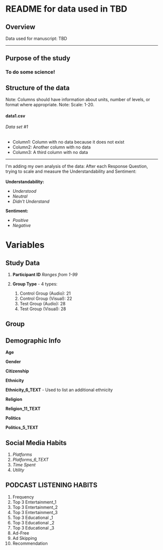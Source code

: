 # README for data used in TBD

## Overview 
Data used for manuscript: TBD 

***

## Purpose of the study 
### To do some science! 


## Structure of the data
Note: Columns should have information about units, number of levels, or format where appropriate.
Note: Scale: 1-20. 
#### data1.csv
###### Data set #1
* Column1: Column with no data because it does not exist
* Column2: Another column with no data
* Column3: A third column with no data

***

I'm adding my own analysis of the data: 
After each Response Question, trying to scale and measure the Understandability and Sentiment:
<br><br>
**Understandability:**
* _Understood_
* _Neutral_
* _Didn't Understand_

**Sentiment:**
* _Positive_ 
* _Negative_

# **Variables**

## Study Data

1. **Participant ID**
    _Ranges from 1-99_

1. **Group Type** - 4 types:
    1. Control Group (Audio): 21
    1. Control Group (Visual): 22
    1. Test Group (Audio): 28
    1. Test Group (Visual): 28

## **Group**

## Demographic Info

**Age**

**Gender**

**Citizenship**

**Ethnicity** 

**Ethnicity_6_TEXT** - Used to list an additional ethnicity

**Religion**

**Religion_11_TEXT**

**Politics**

**Politics_5_TEXT**

## Social Media Habits			

1. _Platforms_
1. *Platforms_6_TEXT*
1. _Time Spent_
1. _Utility_

## PODCAST LISTENING HABITS

1. Frequency
1. Top 3 Entertainment_1
1. Top 3 Entertainment_2
1. Top 3 Entertainment_3
1. Top 3 Educational _1
1. Top 3 Educational _2
1. Top 3 Educational _3
1. Ad-Free
1. Ad Skipping 
1. Recommendation






